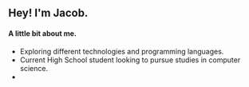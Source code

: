 <h2> Hey! I'm Jacob.</h2>

<h4>A little bit about me.</h4>

- Exploring different technologies and programming languages.
- Current High School student looking to pursue studies in computer science.
- 



